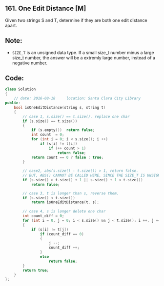 ## 161. One Edit Distance [M]
Given two strings S and T, determine if they are both one edit distance apart.

## Note:
- `SIZE_T` is an unsigned data type. If a small size_t number minus a large size_t number, the answer will be a extremly large number, instead of a negative number.

## Code:
```c++
class Solution 
{
    // date: 2016-08-18     location: Santa Clara City Library
public:
    bool isOneEditDistance(string s, string t) 
    {
        // case 1, s.size() == t.size(). replace one char
        if (s.size() == t.size())
        {
            if (s.empty())  return false;  
            int count  = 0;
            for (int i = 0; i < s.size(); i ++)
                if (s[i] != t[i]) 
                    if (++ count > 1)
                        return false;
            return count == 0 ? false : true;
        }
        
        // case2, abs(s.size() - t.size()) > 1, return false.
        // BUT, ABS() CANNOT BE CALLED HERE, SINCE THE SIZE_T IS UNSIGNED INTERGER!!!
        if (s.size() > t.size() + 1 || s.size() + 1 < t.size())
            return false;

        // case 3, t is longer than s, reverse them.
        if (s.size() < t.size())
            return isOneEditDistance(t, s);
        
        // case 4, s is longer delete one char
        int count_diff = 0;
        for (int i = 0, j = 0; i < s.size() && j < t.size(); i ++, j ++)
        {
            if (s[i] != t[j])
                if (count_diff == 0)
                {
                    j --;
                    count_diff ++;
                }
                else
                    return false;
        }
        return true;
    }
};
```
